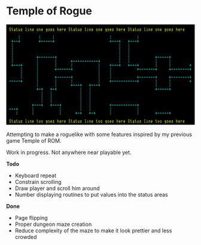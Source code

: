 Temple of Rogue
==========

![](images/screenshot.jpg)

Attempting to make a roguelike with some features inspired by my previous game Temple of ROM.

Work in progress.  Not anywhere near playable yet.

**Todo**

- Keyboard repeat
- Constrain scrolling
- Draw player and scroll him around
- Number displaying routines to put values into the status areas

**Done**

- Page flipping
- Proper dungeon maze creation
- Reduce complexity of the maze to make it look prettier and less crowded
